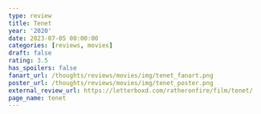 ```yaml
---
type: review
title: Tenet
year: '2020'
date: 2023-07-05 00:00:00
categories: [reviews, movies]
draft: false
rating: 3.5
has_spoilers: false
fanart_url: /thoughts/reviews/movies/img/tenet_fanart.png
poster_url: /thoughts/reviews/movies/img/tenet_poster.png
external_review_url: https://letterboxd.com/ratheronfire/film/tenet/
page_name: tenet
---
```



